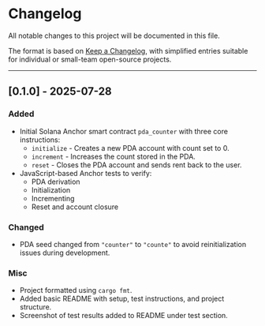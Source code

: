 # Changelog

All notable changes to this project will be documented in this file.

The format is based on [Keep a Changelog](https://keepachangelog.com/en/1.0.0/), with simplified entries suitable for individual or small-team open-source projects.

---

## [0.1.0] - 2025-07-28

### Added
- Initial Solana Anchor smart contract `pda_counter` with three core instructions:
  - `initialize` - Creates a new PDA account with count set to 0.
  - `increment` - Increases the count stored in the PDA.
  - `reset` - Closes the PDA account and sends rent back to the user.
- JavaScript-based Anchor tests to verify:
  - PDA derivation
  - Initialization
  - Incrementing
  - Reset and account closure

### Changed
- PDA seed changed from `"counter"` to `"counte"` to avoid reinitialization issues during development.

### Misc
- Project formatted using `cargo fmt`.
- Added basic README with setup, test instructions, and project structure.
- Screenshot of test results added to README under test section.
